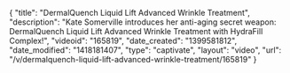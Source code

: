 {
    "title": "DermalQuench Liquid Lift Advanced Wrinkle Treatment",
    "description": "Kate Somerville introduces her anti-aging secret weapon: DermalQuench Liquid Lift Advanced Wrinkle Treatment with HydraFill Complex!",
    "videoid": "165819",
    "date_created": "1399581812",
    "date_modified": "1418181407",
    "type": "captivate",
    "layout": "video",
    "url": "\/v\/dermalquench-liquid-lift-advanced-wrinkle-treatment\/165819"
}